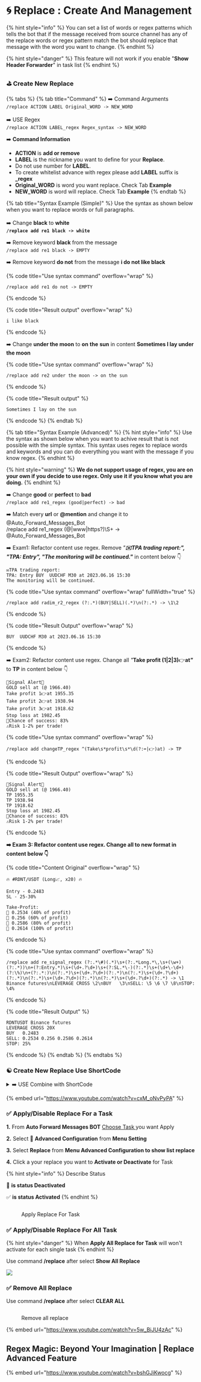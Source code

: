 # 🌀 Replace : Create And Management

{% hint style="info" %}
You can set a list of words or regex patterns which tells the bot that if the message received from source channel has any of the replace words or regex pattern match the bot should replace that message with the word you want to change.
{% endhint %}

{% hint style="danger" %}
This feature will not work if you enable "**Show Header Forwarder**" in task list
{% endhint %}

### ⛳️ Create New Replace

{% tabs %}
{% tab title="Command" %}
➡️ Command Arguments\
`/replace ACTION LABEL Original_WORD -> NEW_WORD`\
\
➡️ USE Regex\
`/replace ACTION LABEL_regex Regex_syntax -> NEW_WORD`

➡️ **Command Information**

* **ACTION**  is **add or remove**
* **LABEL** is the nickname you want to define for your **Replace**.
* Do not use number for **LABEL**.&#x20;
* To create whitelist advance with regex please add **LABEL** suffix is **\_regex**
* **Original\_WORD** is word you want replace. Check Tab **Example**
* **NEW\_WORD** is  word will replace. Check Tab **Example**
{% endtab %}

{% tab title="Syntax Example (Simple)" %}
Use the syntax as shown below when you want to replace words or full paragraphs.\
\
➡️ Change **black** to **white**\
**`/replace add re1 black -> white`**

➡️ Remove keyword **black** from the message\
`/replace add re1 black -> EMPTY`

➡️ Remove keyword **do not** from the message **i do not like black**

{% code title="Use syntax command" overflow="wrap" %}
```
/replace add re1 do not -> EMPTY
```
{% endcode %}

{% code title="Result output" overflow="wrap" %}
```
i like black
```
{% endcode %}

➡️ Change **under the moon** to **on** **the** **sun** in content **Sometimes I lay under the moon**

{% code title="Use syntax command" overflow="wrap" %}
```
/replace add re2 under the moon -> on the sun
```
{% endcode %}

{% code title="Result output" %}
```
Sometimes I lay on the sun
```
{% endcode %}
{% endtab %}

{% tab title="Syntax Example (Advanced)" %}
{% hint style="info" %}
Use the syntax as shown below when you want to achive result that is not possible with the simple syntax. This syntax uses regex to replace words and keywords and you can do everything you want with the message if you know regex.
{% endhint %}

{% hint style="warning" %}
**We do not support usage of regex, you are on your own if you decide to use regex. Only use it if you know what you are doing.**
{% endhint %}

➡️ Change **good** or **perfect** to **bad**\
`/replace add re1_regex (good|perfect) -> bad`

➡️ Match every **url** or **@mention** and change it to @Auto\_Forward\_Messages\_Bot \
/replace add re1\_regex (@|www|https?)\S+ -> @Auto\_Forward\_Messages\_Bot

➡️ Exam1: Refactor content use regex. Remove _"**✉️TPA trading report:", "TPA: Entry", "The monitoring will be continued."**_  in content below 👇

```
✉️TPA trading report:
TPA: Entry BUY  UUDCHF M30 at 2023.06.16 15:30
The monitoring will be continued.
```

{% code title="Use syntax command" overflow="wrap" fullWidth="true" %}
```
/replace add radim_r2_regex (?:.*)(BUY|SELL)(.*)\n(?:.*) -> \1\2
```
{% endcode %}

{% code title="Result Output" overflow="wrap" %}
```
BUY  UUDCHF M30 at 2023.06.16 15:30
```
{% endcode %}

➡️ Exam2: Refactor content use regex. Change all _"_**Take profit (1|2|3)**👉**at**_**"**_  to **TP** in content below 👇

```
🚨Signal Alert🚨 
GOLD sell at (@ 1966.40)
Take profit 1👉at 1955.35 
Take profit 2👉at 1938.94 
Take profit 3👉at 1918.62 
Stop loss at 1982.45
🎯Chance of success: 83% 
⚠️Risk 1-2% per trade!
```

{% code title="Use syntax command" overflow="wrap" %}
```
/replace add changeTP_regex ^(Take\s*profit\s*\d(?:➡️|👉)at) -> TP
```
{% endcode %}

{% code title="Result Output" overflow="wrap" %}
```
🚨Signal Alert🚨 
GOLD sell at (@ 1966.40)
TP 1955.35 
TP 1938.94 
TP 1918.62 
Stop loss at 1982.45
🎯Chance of success: 83% 
⚠️Risk 1-2% per trade!
```
{% endcode %}

**➡️ Exam 3:  Refactor content use regex. Change all to new format in content below 👇**

{% code title="Content Original" overflow="wrap" %}
```
🔥 #RDNT/USDT (Long📈, x20) 🔥

Entry - 0.2483
SL - 25-30%

Take-Profit:
🥇 0.2534 (40% of profit)
🥈 0.256 (60% of profit)
🥉 0.2586 (80% of profit)
🚀 0.2614 (100% of profit)
```
{% endcode %}

{% code title="Use syntax command" overflow="wrap" %}
```
/replace add re_signal_regex (?:.*\#)(.*)\s+(?:.*Long.*\,\s+(\w+)(?:.*))\n+(?:Entry.*)\s+(\d+.?\d+)\s+(?:SL.*\-)(?:.*)\s+(\d+\-\d+)(?:\%)\n+(?:.*:)\n(?:.*)\s+(\d+.?\d+)(?:.*)\n(?:.*)\s+(\d+.?\d+)(?:.*)\n(?:.*)\s+(\d+.?\d+)(?:.*)\n(?:.*)\s+(\d+.?\d+)(?:.*) -> \1 Binance futures\nLEVERAGE CROSS \2\nBUY   \3\nSELL: \5 \6 \7 \8\nSTOP: \4%
```
{% endcode %}

{% code title="Result Output" %}
```
RDNTUSDT Binance futures
LEVERAGE CROSS 20X
BUY   0.2483
SELL: 0.2534 0.256 0.2586 0.2614
STOP: 25%
```
{% endcode %}
{% endtab %}
{% endtabs %}



### &#x20;☯️ Create New Replace Use ShortCode

<details>

<summary>➡️ USE Combine with ShortCode</summary>

➡️ Command Arguments\
`/replace ACTION LABEL Original_WORD -> NEW_WORD`

✅ **Original\_WORD** is word you want replace. You can use **ShortCode**:

&#x20;  **\[\[FULL\_TEXT]]** if you want take full content in message source

✅ **NEW\_WORD** is  word will replace. You can combine with **ShortCode**:

&#x20;  **\[\[ORIGIN\_USERNAME]]** if you want to replace with the sender username

&#x20;  **\[\[ORIGIN\_USERID]]** if you want to replace with the sender userid

&#x20;  **\[\[ORIGIN\_TEXT]]** if you want to replace with original content.&#x20;

&#x20;  **\[\[ORIGIN\_NAME]]** if you want to replace with the sender name or name original channel.&#x20;

&#x20;  **\[\[ORIGIN\_POST\_ID]]** if you want replace with Post ID origin.&#x20;

&#x20;  **\[\[ORIGIN\_CHAT\_ID]]** if you want replace with CHAT ID origin.

&#x20;  **\[\[ORIGIN\_QUOTED\_TEXT]]** if you want to replace with the original post's QUOTED TEXT.

&#x20;  **\[\[ORIGIN\_NAME\_URL]]** if you want to replace with the original link.

&#x20;  **\[\[FROM\_USER]]** if you want to replace with the username of sender.

&#x20;  **\[\[SOURCE\_NAME]]** if you want to replace with forward source name.

&#x20;  **\[\[SENDER\_CHAT]]** if you want to replace with name display of sender.

&#x20;  **\[\[FORWARD\_FROM\_CHAT]]** if you want to replace with message owner name

❇️ **Example:**

Use the syntax as shown below when you want to replace words or full paragraphs.\
**Hello. How are you?**\
➡️ Change full content **Hello. How are you?** to **Hi**\
**`/replace add re1[[FULL_TEXT]]  -> Hi`**

➡️ Change **Hello. How are you?** to original content + Signature Source\
**`/replace add re1`** **`[[FULL_TEXT]]  -> [[ORIGIN_TEXT]]`**`- by`` `**`[[SOURCE_NAME]]`**

</details>

{% embed url="https://www.youtube.com/watch?v=cxM_oNvPyPA" %}

### ✅ Apply/Disable Replace For a Task

**1.**  From **Auto Forward Messages BOT** [Choose Task ](how-to-settings-for-task/)you want Apply

**2.**  Select 🔐 **Advanced Configuration** from **Menu Setting**

**3.**  Select **Replace** from **Menu Advanced Configuration to show list replace**

**4.**  Click a your replace you want to **Activate or Deactivate** for Task

{% hint style="info" %}
Describe Status

🚫  **is status Deactivated**

✅ **is status Activated**
{% endhint %}

<figure><img src="../.gitbook/assets/ezgif-1-264d1e1f9a.gif" alt=""><figcaption><p>Apply Replace For Task</p></figcaption></figure>

### ✅ Apply/Disable Replace For All Task

{% hint style="danger" %}
When **Apply All Replace for Task** will won't activate for each single task
{% endhint %}

Use command **/replace** after select **Show All Replace**

![](../.gitbook/assets/ezgif-4-52304da999.gif)

### ✅ Remove All Replace

Use command **/replace** after select **CLEAR ALL**

<figure><img src="../.gitbook/assets/removereplace.gif" alt=""><figcaption><p>Remove all replace</p></figcaption></figure>

{% embed url="https://www.youtube.com/watch?v=5w_BiJU4zAc" %}

## Regex Magic: Beyond Your Imagination | Replace Advanced Feature

{% embed url="https://www.youtube.com/watch?v=bshGJiKwocg" %}
